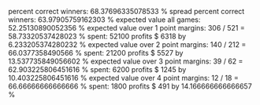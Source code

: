 percent correct winners:  68.37696335078533 %
spread percent correct winners:  63.97905759162303 %
expected value all games:  52.25130890052356 %
expected value over 1 point margins:  306 / 521 = 58.73320537428023 %
spent: 52100 profits $ 6318  by 6.233205374280232 %
expected value over 2 point margins:  140 / 212 = 66.0377358490566 %
spent: 21200 profits $ 5527  by 13.537735849056602 %
expected value over 3 point margins:  39 / 62 = 62.903225806451616 %
spent: 6200 profits $ 1245  by 10.403225806451616 %
expected value over 4 point margins:  12 / 18 = 66.66666666666666 %
spent: 1800 profits $ 491 by  14.166666666666657 %
